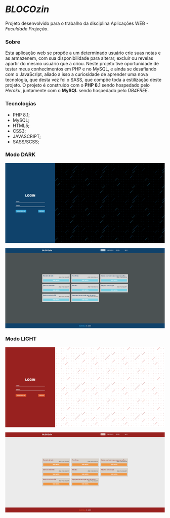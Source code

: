 # **_BLOCOzin_**
Projeto desenvolvido para o trabalho da disciplina Aplicações WEB - _Faculdade Projeção_.
### Sobre
Esta aplicação web se propõe a um determinado usuário crie suas notas e as armazenem, com sua disponibilidade para alterar, excluir ou revelas apartir do mesmo usuário que a criou.
Neste projeto tive oportunidade de testar meus conhecimentos em PHP e no MySQL, e ainda se desafiando com o JavaScript, aliado a isso a curiosidade de aprender uma nova tecnologia, que desta vez foi o SASS, que compõe toda a estilização deste projeto. O projeto é construido com o **PHP 8.1** sendo hospedado pelo _Heroku_, juntamente com o **MySQL** sendo hospedado pelo _DB4FREE_.
### Tecnologias
* PHP 8.1;
* MySQL;
* HTML5;
* CSS3;
* JAVASCRIPT;
* SASS/SCSS;


### Modo DARK

<img src="./assets/img/Screenshot_2.png" width="700" style="display: block; margin-bottom: 1rem;">
<img src="./assets/img/Screenshot_3.png" width="700" style="display: block;">

### Modo LIGHT

<img src="./assets/img/Screenshot_1.png" width="700" style="display: block; margin-bottom: 1rem;">
<img src="./assets/img/Screenshot_4.png" width="700" style="display: block;">

